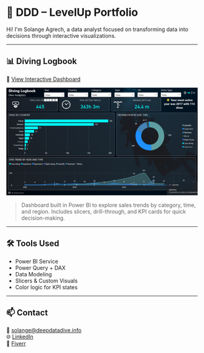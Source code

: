 # 🎯 DDD – LevelUp Portfolio

Hi! I'm Solange Agrech, a data analyst focused on transforming data into decisions through interactive visualizations.

---

## 📊 Diving Logbook 

🔗 [View Interactive Dashboard](https://app.powerbi.com/reportEmbed?reportId=df139046-c5dd-4d57-b460-562e98668748&autoAuth=true&ctid=2e13e30b-c57a-4907-870f-4a703ed6dbc4)


![Diving Logbook Preview](dashboard-preview.png)

> Dashboard built in Power BI to explore sales trends by category, time, and region. Includes slicers, drill-through, and KPI cards for quick decision-making.

---

## 🛠️ Tools Used

- Power BI Service
- Power Query + DAX
- Data Modeling
- Slicers & Custom Visuals
- Color logic for KPI states

---

## 📫 Contact

📧 solange@deepdatadive.info  
🌐 [LinkedIn](www.linkedin.com/in/solangeagrech)  
💼 [Fiverr](https://www.fiverr.com/solangeagrech)
